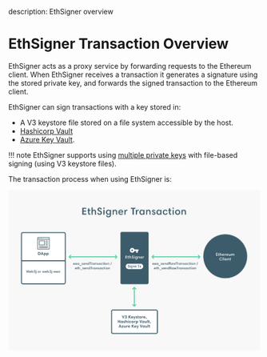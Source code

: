 description: EthSigner overview
<!--- END of page meta data -->

# EthSigner Transaction Overview

EthSigner acts as a proxy service by forwarding requests to the Ethereum client. When EthSigner receives a transaction it generates a signature using the stored private key, and forwards the signed transaction to the Ethereum client.

EthSigner can sign transactions with a key stored in:

* A V3 keystore file stored on a file system accessible by the host.
* [Hashicorp Vault](../HowTo/Store-Keys/Use-Hashicorp.md) 
* [Azure Key Vault](../HowTo/Store-Keys/Use-Azure.md). 

!!! note
    EthSigner supports using [multiple private keys](Multiple-Key-Files.md) with file-based signing (using V3 keystore files).
    
The transaction process when using EthSigner is:

![EthSigner Transaction](../images/EthSigner_Transaction.png)